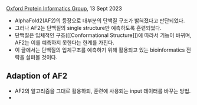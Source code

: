 [Oxford Protein Informatics Group](https://www.blopig.com/blog/2023/09/current-strategies-to-predict-structures-of-multiple-protein-conformational-states/), 13 Sept 2023

- AlphaFold2(AF2)의 등장으로 대부분의 단백질 구조가 밝혀졌다고 판단되었다.
- 그러나 AF2는 단백질의 single structure만 예측하도록 훈련되었다.
- 단백질은 입체적인 구조([[Conformational Structure]])에 따라서 기능이 바뀌며, AF2는 이를 예측하지 못한다는 한계를 가진다.
- 이 글에서는 단백질의 입체구조를 예측하기 위해 활용되고 있는 bioinformatics 전략을 살펴볼 것이다.
## Adaption of AF2
- AF2의 알고리즘을 그대로 활용하되, 훈련에 사용되는 input 데이터를 바꾸는 방법.
- 